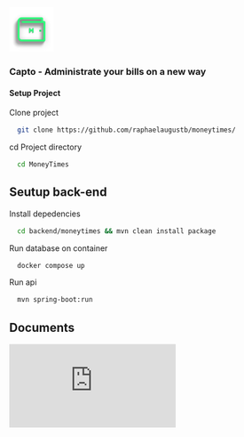 <br />
<img src="documents/images/moneylogo.png" width="80"/>


### Capto - Administrate your bills on a new way




#### Setup Project

Clone project

```bash
  git clone https://github.com/raphaelaugustb/moneytimes/
```

cd Project directory

```bash
  cd MoneyTimes
```

## Seutup back-end

Install depedencies

```bash
  cd backend/moneytimes && mvn clean install package 
```
Run database on container

```bash
  docker compose up
```
Run api

```bash
  mvn spring-boot:run 
```

## Documents

![Documents](https://github.com/raphaelaugustb/MoneyTimes/blob/main/documents/documents.md)

